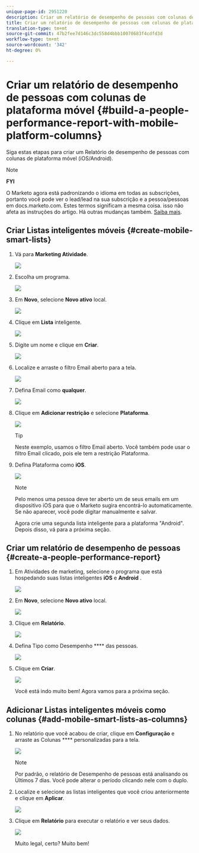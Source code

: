 ```yaml
---
unique-page-id: 2951220
description: Criar um relatório de desempenho de pessoas com colunas de plataforma móvel - Documentos do marketing - Documentação do produto
title: Criar um relatório de desempenho de pessoas com colunas de plataforma móvel
translation-type: tm+mt
source-git-commit: 47b2fee7d146c3dc558d4bbb10070683f4cdfd3d
workflow-type: tm+mt
source-wordcount: '342'
ht-degree: 0%

---
```



# Criar um relatório de desempenho de pessoas com colunas de plataforma móvel {#build-a-people-performance-report-with-mobile-platform-columns}

Siga estas etapas para criar um Relatório de desempenho de pessoas com colunas de plataforma móvel (iOS/Android).

>[!NOTE]
>
>**FYI**
>
>O Marketo agora está padronizando o idioma em todas as subscrições, portanto você pode ver o lead/lead na sua subscrição e a pessoa/pessoas em docs.marketo.com. Estes termos significam a mesma coisa. isso não afeta as instruções do artigo. Há outras mudanças também. [Saiba mais](http://docs.marketo.com/display/DOCS/Updates+to+Marketo+Terminology).

## Criar Listas inteligentes móveis {#create-mobile-smart-lists}

1. Vá para **Marketing Atividade**.

   ![](assets/ma.png)

1. Escolha um programa.

   ![](assets/two-1.png)

1. Em **Novo**, selecione **Novo ativo** local.

   ![](assets/three-1.png)

1. Clique em **Lista** inteligente.

   ![](assets/four-1.png)

1. Digite um nome e clique em **Criar**.

   ![](assets/five-1.png)

1. Localize e arraste o filtro Email aberto para a tela.

   ![](assets/six-1.png)

1. Defina Email como **qualquer**.

   ![](assets/seven.png)

1. Clique em **Adicionar restrição** e selecione **Plataforma**.

   ![](assets/eight.png)

   >[!TIP]
   >
   >Neste exemplo, usamos o filtro Email aberto. Você também pode usar o filtro Email clicado, pois ele tem a restrição Plataforma.

1. Defina Plataforma como **iOS**.

   ![](assets/nine.png)

   >[!NOTE]
   >
   >Pelo menos uma pessoa deve ter aberto um de seus emails em um dispositivo iOS para que o Marketo sugira encontrá-lo automaticamente. Se não aparecer, você pode digitar manualmente e salvar.

   Agora crie uma segunda lista inteligente para a plataforma &quot;Android&quot;. Depois disso, vá para a próxima seção.

## Criar um relatório de desempenho de pessoas {#create-a-people-performance-report}

1. Em Atividades de marketing, selecione o programa que está hospedando suas listas inteligentes **iOS** e **Android** .

   ![](assets/ten.png)

1. Em **Novo**, selecione **Novo ativo** local.

   ![](assets/eleven.png)

1. Clique em **Relatório**.

   ![](assets/twelve.png)

1. Defina Tipo como Desempenho **** das pessoas.

   ![](assets/thirteen.png)

1. Clique em **Criar**.

   ![](assets/fourteen.png)

   Você está indo muito bem! Agora vamos para a próxima seção.

## Adicionar Listas inteligentes móveis como colunas {#add-mobile-smart-lists-as-columns}

1. No relatório que você acabou de criar, clique em **Configuração** e arraste as Colunas **** personalizadas para a tela.

   ![](assets/fifteen.png)

   >[!NOTE]
   >
   >Por padrão, o relatório de Desempenho de pessoas está analisando os Últimos 7 dias. Você pode alterar o período clicando nele com o duplo.

1. Localize e selecione as listas inteligentes que você criou anteriormente e clique em **Aplicar**.

   ![](assets/sixteen.png)

1. Clique em **Relatório** para executar o relatório e ver seus dados.

   ![](assets/seventeen.png)

   Muito legal, certo? Muito bem!

